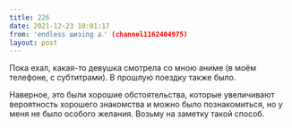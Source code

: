 ```yaml
---
title: 226
date: 2021-12-23 10:01:17
from: 'endless шизing ⍼' (channel1162404975)
layout: post
---
```


Пока ехал, какая-то девушка смотрела со мною аниме (в моём телефоне, с субтитрами). В прошлую поездку также было.

Наверное, это были хорошие обстоятельства, которые увеличивают вероятность хорошего знакомства и можно было познакомиться, но у меня не было особого желания.
Возьму на заметку такой способ.
